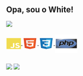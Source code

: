 ## Opa, sou o White!

<div>
  <a href="https://github.com/XxWhitexX">
  <img height="180em" src="https://github-readme-stats.vercel.app/api?username=XxWhitexX&show_icons=true&theme=dracula&include_all_commits=true&count_private=true"/>
</div>
<div style="display: inline_block"><br>
  <img align="center" alt="White-Js" height="30" width="40" src="https://raw.githubusercontent.com/devicons/devicon/master/icons/javascript/javascript-plain.svg">
  <img align="center" alt="White-HTML" height="30" width="40" src="https://raw.githubusercontent.com/devicons/devicon/master/icons/html5/html5-original.svg">
  <img align="center" alt="White-CSS" height="30" width="40" src="https://raw.githubusercontent.com/devicons/devicon/master/icons/css3/css3-original.svg">
  <img align="center" alt="White-PHP" height="50" width="60" src="https://raw.githubusercontent.com/devicons/devicon/master/icons/php/php-original.svg">
 </div>
    
  ##
 
<div> 
<a href="https://www.youtube.com/channel/UC2OEE5blB09mDfi8-X5wSAg" target="_blank"><img src="https://img.shields.io/badge/YouTube-FF0000?style=for-the-badge&logo=youtube&logoColor=white" target="_blank"></a>
<a href="https://discord.com/users/994957826353008680" target="_blank"><img src="https://img.shields.io/badge/Discord-7289DA?style=for-the-badge&logo=discord&logoColor=white" target="_blank"></a>
</div> 
